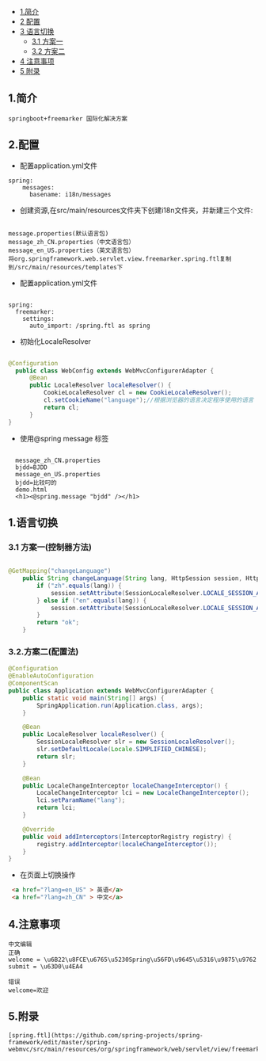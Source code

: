 * [1.简介](#1)
* [2 配置](#2)
* [3 语言切换](#3)
    * [3.1 方案一](#3.1)
    * [3.2 方案二](#3.2)
* [4 注意事项](#4)
* [5 附录](#5)


## 1.简介
```text
springboot+freemarker 国际化解决方案
```

## 2.配置
* 配置application.yml文件
```text
spring:
    messages:
      basename: i18n/messages
```
* 创建资源,在src/main/resources文件夹下创建i18n文件夹，并新建三个文件:
```text

message.properties(默认语言包)
message_zh_CN.properties（中文语言包）
message_en_US.properties（英文语言包）
将org.springframework.web.servlet.view.freemarker.spring.ftl复制到/src/main/resources/templates下
```
* 配置application.yml文件
```text

spring:
  freemarker:
    settings:
      auto_import: /spring.ftl as spring
```  
* 初始化LocaleResolver
```java

@Configuration
  public class WebConfig extends WebMvcConfigurerAdapter {
      @Bean
      public LocaleResolver localeResolver() {
          CookieLocaleResolver cl = new CookieLocaleResolver();
          cl.setCookieName("language");//根据浏览器的语言决定程序使用的语言
          return cl;
      }
}
```
* 使用@spring message 标签
```text

  message_zh_CN.properties
  bjdd=BJDD
  message_en_US.properties
  bjdd=比较叼的
  demo.html
  <h1><@spring.message "bjdd" /></h1>
```
## 1.语言切换
### 3.1 方案一(控制器方法)
```java

@GetMapping("changeLanguage")
    public String changeLanguage(String lang, HttpSession session, HttpServletResponse response) {
        if ("zh".equals(lang)) {
            session.setAttribute(SessionLocaleResolver.LOCALE_SESSION_ATTRIBUTE_NAME, new Locale("zh", "CN"));
        } else if ("en".equals(lang)) {
            session.setAttribute(SessionLocaleResolver.LOCALE_SESSION_ATTRIBUTE_NAME, new Locale("en", "US"));
        }
        return "ok";
    }
```
### 3.2.方案二(配置法)
```java
@Configuration
@EnableAutoConfiguration
@ComponentScan
public class Application extends WebMvcConfigurerAdapter {
	public static void main(String[] args) {
		SpringApplication.run(Application.class, args);
	}

	@Bean
	public LocaleResolver localeResolver() {
		SessionLocaleResolver slr = new SessionLocaleResolver();
		slr.setDefaultLocale(Locale.SIMPLIFIED_CHINESE);
		return slr;
	}

	@Bean
	public LocaleChangeInterceptor localeChangeInterceptor() {
		LocaleChangeInterceptor lci = new LocaleChangeInterceptor();
		lci.setParamName("lang");
		return lci;
	}

	@Override
	public void addInterceptors(InterceptorRegistry registry) {
		registry.addInterceptor(localeChangeInterceptor());
	}
}
```
* 在页面上切换操作
```html
 <a href="?lang=en_US" > 英语</a>
 <a href="?lang=zh_CN" > 中文</a>
```

## 4.注意事项
```text
中文编辑
正确
welcome = \u6B22\u8FCE\u6765\u5230Spring\u56FD\u9645\u5316\u9875\u9762
submit = \u63D0\u4EA4

错误
welcome=欢迎
```

## 5.附录
```text
[spring.ftl](https://github.com/spring-projects/spring-framework/edit/master/spring-webmvc/src/main/resources/org/springframework/web/servlet/view/freemarker/spring.ftl)
```



